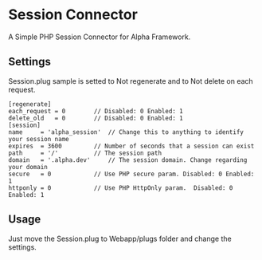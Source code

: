 # Session Connector
A Simple PHP Session Connector for Alpha Framework.

## Settings
Session.plug sample is setted to Not regenerate and to Not delete on each request.

```
[regenerate]
each_request = 0 		// Disabled: 0 Enabled: 1
delete_old   = 0 		// Disabled: 0 Enabled: 1
[session]
name     = 'alpha_session' 	// Change this to anything to identify your session name
expires  = 3600			// Number of seconds that a session can exist
path  	 = '/'			// The session path
domain   = '.alpha.dev'		// The session domain. Change regarding your domain
secure   = 0			// Use PHP secure param. Disabled: 0 Enabled: 1
httponly = 0			// Use PHP HttpOnly param.  Disabled: 0 Enabled: 1
```

## Usage
Just move the Session.plug to Webapp/plugs folder and change the settings.
